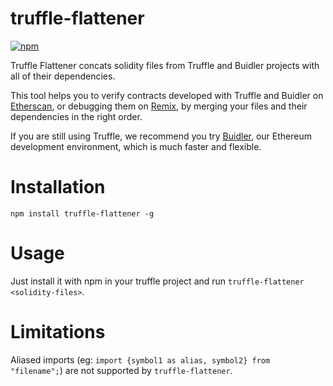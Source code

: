 # truffle-flattener

[![npm](https://img.shields.io/npm/v/truffle-flattener.svg)](https://www.npmjs.com/package/truffle-flattener)

Truffle Flattener concats solidity files from Truffle and Buidler projects 
with all of their dependencies.

This tool helps you to verify contracts developed with Truffle and Buidler 
on [Etherscan](https://etherscan.io), or debugging them on
[Remix](https://remix.ethereum.org), by merging your files and their
dependencies in the right order.

If you are still using Truffle, we recommend you try [Buidler](https://github.com/nomiclabs/buidler), 
our Ethereum development environment, which is much faster and flexible.

# Installation

`npm install truffle-flattener -g`

# Usage

Just install it with npm in your truffle project and run
`truffle-flattener <solidity-files>`.

# Limitations

Aliased imports (eg: `import {symbol1 as alias, symbol2} from "filename";`) are
not supported by `truffle-flattener`.
